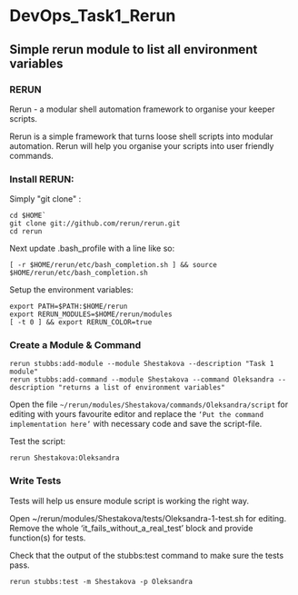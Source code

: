 # DevOps_Task1_Rerun

## Simple rerun module to list all environment variables

### RERUN  
Rerun - a modular shell automation framework to organise your keeper scripts.

Rerun is a simple framework that turns loose shell scripts into modular automation. Rerun will help you organise your scripts into user friendly commands. 

### Install RERUN:

Simply "git clone" :
```
cd $HOME`
git clone git://github.com/rerun/rerun.git
cd rerun
```

Next update .bash_profile with a line like so:
```
[ -r $HOME/rerun/etc/bash_completion.sh ] && source $HOME/rerun/etc/bash_completion.sh
```

Setup the environment variables:
```
export PATH=$PATH:$HOME/rerun
export RERUN_MODULES=$HOME/rerun/modules
[ -t 0 ] && export RERUN_COLOR=true
```
 
### Create a Module & Command

```
rerun stubbs:add-module --module Shestakova --description "Task 1 module" 
rerun stubbs:add-command --module Shestakova --command Oleksandra --description "returns a list of environment variables" 
```

Open the file `~/rerun/modules/Shestakova/commands/Oleksandra/script` for editing with yours favourite editor and replace the `‘Put the command implementation here’` with necessary code and save the script-file.  

Test the script:
```
rerun Shestakova:Oleksandra
```

### Write Tests

Tests will help us ensure module script is working the right way.

Open ~/rerun/modules/Shestakova/tests/Oleksandra-1-test.sh for editing. 
Remove the whole ‘it_fails_without_a_real_test’ block and provide function(s) for tests.

Check that the output of the stubbs:test command to make sure the tests pass.
```
rerun stubbs:test -m Shestakova -p Oleksandra
```

